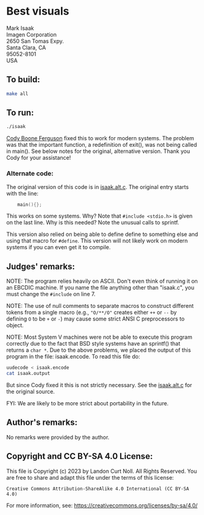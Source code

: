 # Best visuals

Mark Isaak  
Imagen Corporation  
2650 San Tomas Expy.  
Santa Clara, CA   
95052-8101  
USA  

## To build:

```sh
make all
```

## To run:

```sh
./isaak
```

[Cody Boone Ferguson](/winners.html#Cody_Boone_Ferguson) fixed this to work for
modern systems. The problem was that the important function, a redefinition of
exit(), was not being called in main(). See below notes for the original,
alternative version. Thank you Cody for your assistance!

### Alternate code:

The original version of this code is in [isaak.alt.c](isaak.alt.c).
The original entry starts with the line:

```c
	main(){};
```

This works on some systems.  Why?  Note that `#include <stdio.h>` is given on
the last line.  Why is this needed?  Note the unusual calls to sprintf.

This version also relied on being able to define define to something else and
using that macro for `#define`. This version will not likely work on modern
systems if you can even get it to compile.


## Judges' remarks:

NOTE:  The program relies heavily on ASCII.  Don't even think of running it on
an EBCDIC machine.  If you name the file anything other than "isaak.c", you must
change the `#include` on line 7.

NOTE: The use of null comments to separate macros to construct different tokens
from a single macro (e.g., `"O/**/O"` creates either `++` or `--` by defining
`O` to be `+` or `-`) may cause some strict ANSI C preprocessors to object.

NOTE: Most System V machines were not be able to execute this program correctly
due to the fact that BSD style systems have an sprintf() that returns a `char *`.
Due to the above problems, we placed the output of this program in the file:
isaak.encode.  To read this file do:

```sh
uudecode < isaak.encode
cat isaak.output
```

But since Cody fixed it this is not strictly necessary. See the
[isaak.alt.c](isaak.alt.c) for the original source.

FYI: We are likely to be more strict about portability in the future.

## Author's remarks:

No remarks were provided by the author.


## Copyright and CC BY-SA 4.0 License:

This file is Copyright (c) 2023 by Landon Curt Noll.  All Rights Reserved.
You are free to share and adapt this file under the terms of this license:

    Creative Commons Attribution-ShareAlike 4.0 International (CC BY-SA 4.0)

For more information, see: https://creativecommons.org/licenses/by-sa/4.0/
